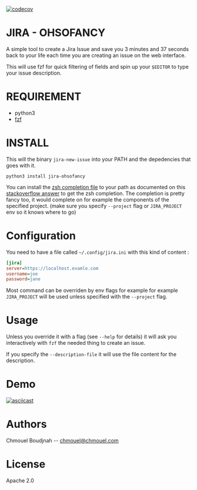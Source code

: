 [![codecov](https://codecov.io/gh/chmouel/jira-ohsofancy/branch/master/graph/badge.svg)](https://codecov.io/gh/chmouel/jira-ohsofancy)

# JIRA - OHSOFANCY

A simple tool to create a Jira Issue and save you 3 minutes and 37 seconds back to your life each time you are creating an issue on the web interface.

This will use fzf for quick filtering of fields and spin up your `$EDITOR` to type your issue description.

# REQUIREMENT

* python3
* [fzf](https://github.com/junegunn/fzf)

# INSTALL

This will the binary `jira-new-issue` into your PATH and the depedencies that goes with it.

```shell
python3 install jira-ohsofancy
```

You can install the [zsh completion file](./misc/jira-new-issue.completion.zsh)
to your path as documented on this [stackoverflow
answer](https://unix.stackexchange.com/a/33898) to get the zsh completion. The
completion is pretty fancy too, it would complete on for example the components
of the specified project. (make sure you specify `--project` flag or
`JIRA_PROJECT` env so it knows where to go)

# Configuration

You need to have a file called `~/.config/jira.ini` with this kind of content :

```ini
[jira]
server=https://localhost.examle.com
username=joe
password=jane
```

Most command can be overriden by env flags for example for example `JIRA_PROJECT` will be
used unless specified with the `--project` flag.


# Usage

Unless you override it with a flag (see `--help` for details) it will ask you
interactively with `fzf` the needed thing to create an issue.

If you specify the `--description-file` it will use the file content for the description.

# Demo

[![asciicast](https://asciinema.org/a/w7MmcseAkk4vBg3JlSMIbC1dW.svg)](https://asciinema.org/a/w7MmcseAkk4vBg3JlSMIbC1dW)

# Authors

Chmouel Boudjnah -- chmouel@chmouel.com

# License

Apache 2.0
